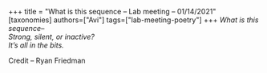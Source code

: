 +++
title = "What is this sequence – Lab meeting – 01/14/2021"
[taxonomies]
authors=["Avi"]
tags=["lab-meeting-poetry"]
+++
*What is this sequence–\
Strong, silent, or inactive?\
It’s all in the bits.*

Credit – Ryan Friedman